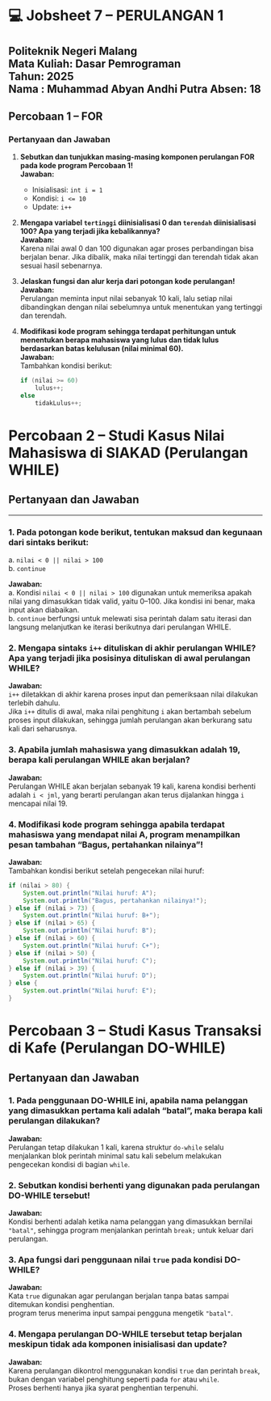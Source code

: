 # 💻 Jobsheet 7 – PERULANGAN 1
Politeknik Negeri Malang  
Mata Kuliah: Dasar Pemrograman  
Tahun: 2025  
Nama : Muhammad Abyan Andhi Putra
Absen: 18
---

##  Percobaan 1 – FOR

### Pertanyaan dan Jawaban

1. **Sebutkan dan tunjukkan masing-masing komponen perulangan FOR pada kode program Percobaan 1!**  
   **Jawaban:**  
   - Inisialisasi: `int i = 1`  
   - Kondisi: `i <= 10`  
   - Update: `i++`  

2. **Mengapa variabel `tertinggi` diinisialisasi 0 dan `terendah` diinisialisasi 100? Apa yang terjadi jika kebalikannya?**  
   **Jawaban:**  
   Karena nilai awal 0 dan 100 digunakan agar proses perbandingan bisa berjalan benar. Jika dibalik, maka nilai tertinggi dan terendah tidak akan sesuai hasil sebenarnya.

3. **Jelaskan fungsi dan alur kerja dari potongan kode perulangan!**  
   **Jawaban:**  
   Perulangan meminta input nilai sebanyak 10 kali, lalu setiap nilai dibandingkan dengan nilai sebelumnya untuk menentukan yang tertinggi dan terendah.

4. **Modifikasi kode program sehingga terdapat perhitungan untuk menentukan berapa mahasiswa yang lulus dan tidak lulus berdasarkan batas kelulusan (nilai minimal 60).**  
   **Jawaban:**  
   Tambahkan kondisi berikut:
   ```java
   if (nilai >= 60)
       lulus++;
   else
       tidakLulus++;

#  Percobaan 2 – Studi Kasus Nilai Mahasiswa di SIAKAD (Perulangan WHILE)

##  Pertanyaan dan Jawaban

---

### 1. Pada potongan kode berikut, tentukan maksud dan kegunaan dari sintaks berikut:
a. `nilai < 0 || nilai > 100`  
b. `continue`  

**Jawaban:**  
a. Kondisi `nilai < 0 || nilai > 100` digunakan untuk memeriksa apakah nilai yang dimasukkan tidak valid, yaitu 0–100. Jika kondisi ini benar, maka input akan diabaikan.  
b. `continue` berfungsi untuk melewati sisa perintah dalam satu iterasi dan langsung melanjutkan ke iterasi berikutnya dari perulangan WHILE.


### 2. Mengapa sintaks `i++` dituliskan di akhir perulangan WHILE? Apa yang terjadi jika posisinya dituliskan di awal perulangan WHILE?  

**Jawaban:**  
`i++` diletakkan di akhir karena proses input dan pemeriksaan nilai dilakukan terlebih dahulu.  
Jika `i++` ditulis di awal, maka nilai penghitung `i` akan bertambah sebelum proses input dilakukan, sehingga jumlah perulangan akan berkurang satu kali dari seharusnya.


### 3. Apabila jumlah mahasiswa yang dimasukkan adalah 19, berapa kali perulangan WHILE akan berjalan?  

**Jawaban:**  
Perulangan WHILE akan berjalan sebanyak 19 kali, karena kondisi berhenti adalah `i < jml`, yang berarti perulangan akan terus dijalankan hingga `i` mencapai nilai 19.


### 4. Modifikasi kode program sehingga apabila terdapat mahasiswa yang mendapat nilai A, program menampilkan pesan tambahan “Bagus, pertahankan nilainya”!  

**Jawaban:**  
Tambahkan kondisi berikut setelah pengecekan nilai huruf:  
```java
if (nilai > 80) {
    System.out.println("Nilai huruf: A");
    System.out.println("Bagus, pertahankan nilainya!");
} else if (nilai > 73) {
    System.out.println("Nilai huruf: B+");
} else if (nilai > 65) {
    System.out.println("Nilai huruf: B");
} else if (nilai > 60) {
    System.out.println("Nilai huruf: C+");
} else if (nilai > 50) {
    System.out.println("Nilai huruf: C");
} else if (nilai > 39) {
    System.out.println("Nilai huruf: D");
} else {
    System.out.println("Nilai huruf: E");
}
```
#  Percobaan 3 – Studi Kasus Transaksi di Kafe (Perulangan DO-WHILE)

##  Pertanyaan dan Jawaban


### 1. Pada penggunaan DO-WHILE ini, apabila nama pelanggan yang dimasukkan pertama kali adalah “batal”, maka berapa kali perulangan dilakukan?  
**Jawaban:**  
Perulangan tetap dilakukan 1 kali, karena struktur `do-while` selalu menjalankan blok perintah minimal satu kali sebelum melakukan pengecekan kondisi di bagian `while`.


### 2. Sebutkan kondisi berhenti yang digunakan pada perulangan DO-WHILE tersebut!  
**Jawaban:**  
Kondisi berhenti adalah ketika nama pelanggan yang dimasukkan bernilai `"batal"`, sehingga program menjalankan perintah `break;` untuk keluar dari perulangan.


### 3. Apa fungsi dari penggunaan nilai `true` pada kondisi DO-WHILE?  
**Jawaban:**  
Kata `true` digunakan agar perulangan berjalan tanpa batas sampai ditemukan kondisi penghentian.  
program terus menerima input sampai pengguna mengetik `"batal"`.


### 4. Mengapa perulangan DO-WHILE tersebut tetap berjalan meskipun tidak ada komponen inisialisasi dan update?  
**Jawaban:**  
Karena perulangan dikontrol menggunakan kondisi `true` dan perintah `break`, bukan dengan variabel penghitung seperti pada `for` atau `while`.  
Proses berhenti hanya jika syarat penghentian terpenuhi.